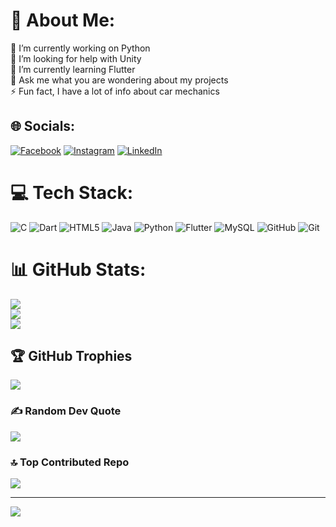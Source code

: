 # 💫 About Me:
🔭 I’m currently working on Python<br>🤝 I’m looking for help with Unity<br>🌱 I’m currently learning Flutter<br>💬 Ask me what you are wondering about my projects<br>⚡ Fun fact, I have a lot of info about car mechanics


## 🌐 Socials:
[![Facebook](https://img.shields.io/badge/Facebook-%231877F2.svg?logo=Facebook&logoColor=white)](https://facebook.com/KAYASeferhan) [![Instagram](https://img.shields.io/badge/Instagram-%23E4405F.svg?logo=Instagram&logoColor=white)](https://instagram.com/kaya_seferhan) [![LinkedIn](https://img.shields.io/badge/LinkedIn-%230077B5.svg?logo=linkedin&logoColor=white)](https://linkedin.com/in/seferhan-kaya-73401b240) 

# 💻 Tech Stack:
![C](https://img.shields.io/badge/c-%2300599C.svg?style=plastic&logo=c&logoColor=white) ![Dart](https://img.shields.io/badge/dart-%230175C2.svg?style=plastic&logo=dart&logoColor=white) ![HTML5](https://img.shields.io/badge/html5-%23E34F26.svg?style=plastic&logo=html5&logoColor=white) ![Java](https://img.shields.io/badge/java-%23ED8B00.svg?style=plastic&logo=openjdk&logoColor=white) ![Python](https://img.shields.io/badge/python-3670A0?style=plastic&logo=python&logoColor=ffdd54) ![Flutter](https://img.shields.io/badge/Flutter-%2302569B.svg?style=plastic&logo=Flutter&logoColor=white) ![MySQL](https://img.shields.io/badge/mysql-4479A1.svg?style=plastic&logo=mysql&logoColor=white) ![GitHub](https://img.shields.io/badge/github-%23121011.svg?style=plastic&logo=github&logoColor=white) ![Git](https://img.shields.io/badge/git-%23F05033.svg?style=plastic&logo=git&logoColor=white)
# 📊 GitHub Stats:
![](https://github-readme-stats.vercel.app/api?username=KAYA-Seferhan&theme=dark&hide_border=false&include_all_commits=true&count_private=true)<br/>
![](https://github-readme-streak-stats.herokuapp.com/?user=KAYA-Seferhan&theme=dark&hide_border=false)<br/>
![](https://github-readme-stats.vercel.app/api/top-langs/?username=KAYA-Seferhan&theme=dark&hide_border=false&include_all_commits=true&count_private=true&layout=compact)

## 🏆 GitHub Trophies
![](https://github-profile-trophy.vercel.app/?username=KAYA-Seferhan&theme=radical&no-frame=false&no-bg=false&margin-w=4)

### ✍️ Random Dev Quote
![](https://quotes-github-readme.vercel.app/api?type=horizontal&theme=radical)

### 🔝 Top Contributed Repo
![](https://github-contributor-stats.vercel.app/api?username=KAYA-Seferhan&limit=5&theme=dark&combine_all_yearly_contributions=true)

---
[![](https://visitcount.itsvg.in/api?id=KAYA-Seferhan&icon=0&color=0)](https://visitcount.itsvg.in)

<!-- Proudly created with GPRM ( https://gprm.itsvg.in ) -->

<!---
KAYA-Seferhan/KAYA-Seferhan is a ✨ special ✨ repository because its `README.md` (this file) appears on your GitHub profile.
You can click the Preview link to take a look at your changes.
--->
